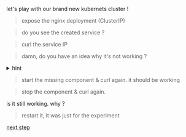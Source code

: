 let's play with our brand new kubernets cluster !

> expose the nginx deployment (ClusterIP)

> do you see the created service ?

> curl the service IP

> damn, do you have an idea why it's not working ?

<details>
  <summary>hint</summary> 

  kube-proxy is not running

</details>

> start the missing component & curl again. it should be working 

> stop the component & curl again. 

is it still working. why ? 

> restart it, it was just for the experiment

[next step](./step05.md)
